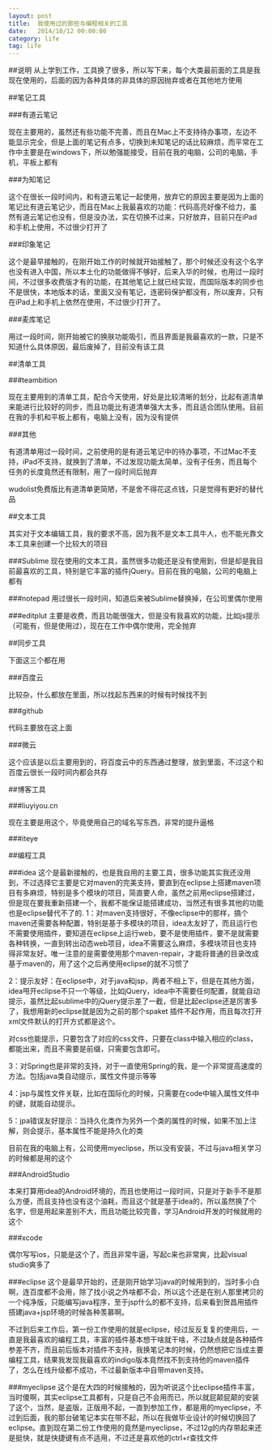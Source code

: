 ```yaml
---
layout: post
title:  我使用过的那些与编程相关的工具
date:   2014/10/12 00:00:00 
category: life
tag: life
---
```


##说明
从上学到工作，工具换了很多，所以写下来，每个大类最前面的工具是我现在使用的，后面的因为各种具体的非具体的原因抛弃或者在其他地方使用

##笔记工具

###有道云笔记

现在主要用的，虽然还有些功能不完善，而且在Mac上不支持待办事项，左边不能显示完全，但是上面的笔记有点多，切换到未知笔记的话比较麻烦，而平常在工作中主要是在windows下，所以勉强能接受，目前在我的电脑，公司的电脑，手机，平板上都有

###为知笔记

这个在很长一段时间内，和有道云笔记一起使用，放弃它的原因主要是因为上面的笔记比有道云笔记少，而且在Mac上我最喜欢的功能：代码高亮好像不给力，虽然有道云笔记也没有，但是没办法，实在切换不过来，只好放弃，目前只在iPad和手机上使用，不过很少打开了

###印象笔记

这个是最早接触的，在刚开始工作的时候就开始接触了，那个时候还没有这个名字也没有进入中国，所以本土化的功能做得不够好，后来入华的时候，也用过一段时间，不过很多收费版才有的功能，在其他笔记上就已经实现，而国际版本的同步也不是很快，本地版本的话，里面又没有笔记，连密码保护都没有，所以废弃，只有在iPad上和手机上依然在使用，不过很少打开了。

###麦库笔记

用过一段时间，刚开始被它的换肤功能吸引，而且界面是我最喜欢的一款，只是不知道什么具体原因，最后废掉了，目前没有该工具



##清单工具

###teambition

现在主要用到的清单工具，配合今天使用，好处是比较清晰的划分，比起有道清单来能进行比较好的同步，而且功能比有道清单强大太多，而且适合团队使用。目前在我的手机和平板上都有，电脑上没有，因为没有提供

###其他

有道清单用过一段时间，之前使用的是有道云笔记中的待办事项，不过Mac不支持，iPad不支持，就换到了清单，不过发现功能太简单，没有子任务，而且每个任务的长度竟然还有限制，用了一段时间后抛弃

wudolist免费版比有道清单更简陋，不是舍不得花这点钱，只是觉得有更好的替代品

##文本工具

其实对于文本编辑工具，我的要求不高，因为我不是文本工具牛人，也不能光靠文本工具来创建一个比较大的项目

###Sublime
现在使用的文本工具，虽然很多功能还是没有使用到，但是却是我目前最喜欢的工具，特别是它丰富的插件jQuery。目前在我的电脑，公司的电脑上都有



###notepad
用过很长一段时间，知道后来被Sublime替换掉，在公司里偶尔使用

###editplut
主要是收费，而且功能很强大，但是没有我喜欢的功能，比如js提示（可能有，但是使用过），现在在工作中偶尔使用，完全抛弃

##同步工具

下面这三个都在用

###百度云

比较杂，什么都放在里面，所以找起东西来的时候有时候找不到

###github

代码主要放在这上面

###微云

这个应该是以后主要用到的，将百度云中的东西通过整理，放到里面，不过这个和百度云很长一段时间内都会共存


##博客工具

###liuyiyou.cn

现在主要是用这个，毕竟使用自己的域名写东西，非常的提升逼格

###iteye



##编程工具

###idea
这个是最新接触的，也是我自用的主要工具，很多功能其实我还没用到，不过选择它主要是它对maven的完美支持，要直到在eclipse上搭建maven项目有多麻烦，特别是多个模块的项目，简直要人命，虽然之前用eclipse搭建过，但是现在要我重新搭建一个，我都不能保证能搭建成功，当然还有很多其他的功能也是eclipse替代不了的.
1：对maven支持很好，不像eclipse中的那样，搞个maven还需要各种配置，特别是基于多模块的项目，idea太友好了，而且运行也不需要使用插件，要知道在eclipse上运行web，要不是使用插件，要不是就需要各种转换，一直到转出动态web项目，idea不需要这么麻烦，多模块项目也支持得非常友好。唯一注意的是需要使用那个maven-repair，才能将普通的目录改成基于maven的，用了这个之后再使用eclipse的就不习惯了

2：提示友好：在eclipse中，对于java和jsp，两者不相上下，但是在其他方面，idea甩开eclipse不只一个等级，比如jQuery，idea中不需要任何配置，就能自动提示，虽然比起sublime中的jQuery提示差了一截，但是比起eclipse还是厉害多了，我想用新的eclipse就是因为之前的那个spaket 插件不起作用，而且每次打开xml文件默认的打开方式都是这个。

对css也能提示，只要包含了对应的css文件，只要在class中输入相应的class，都能出来，而且不需要是前缀，只需要包含即可。

3：对Spring也是非常的支持，对于一直使用Spring的我，是一个非常提高速度的方法。包括java类自动提示，属性文件提示等等

4：jsp与属性文件关联，比如在国际化的时候，只需要在code中输入属性文件中的键，就能自动提示。

5：jpa错误友好提示：当持久化类作为另外一个类的属性的时候，如果不加上注解，则会提示，基本属性不能是持久化的类

目前在我的电脑上有，公司使用myeclipse，所以没有安装，不过与java相关学习的时候都是用的这个

###AndroidStudio

本来打算用idea的Android环境的，而且也使用过一段时间，只是对于新手不是那么方便，而且支持也没有这个油耗，而且这个就是基于idea的，所以虽然换了个名字，但是用起来差别不大，而且功能比较完善，学习Android开发的时候就用的这个

###xcode

偶尔写写ios，只能是这个了，而且非常牛逼，写起c来也非常爽，比起visual studio爽多了


###eclipse
这个是最早开始的，还是刚开始学习java的时候用到的，当时多小白啊，连百度都不会用，除了找小说之外啥都不会，所以这个还是在别人那里拷贝的一个纯净版，只能编写java程序，至于jsp什么的都不支持，后来看到贺昌用插件搭建java+jsp环境的时候各种羡慕啊。

不过到后来工作后，第一份工作使用的就是eclipse，经过反反复复的使用后，一直是我最喜欢的编程工具，丰富的插件基本想干啥就干啥，不过缺点就是各种插件参差不齐，而且前后版本对插件不支持，我换笔记本的时候，仍然想把它当成主要编程工具，结果我发现我最喜欢的indigo版本竟然找不到支持他的maven插件了，怎么在线升级都不成功，不过最新版本中自带maven支持。

###myeclipse
这个是在大四的时候接触的，因为听说这个比eclipse插件丰富，当时傻啊，其实eclipse工具都有，只是自己不会用而已，所以就屁颠屁颠的安装了这个，当然，是盗版，正版用不起，一直到参加工作，都是用的myeclipse，不过到后面，我的那台破笔记本实在带不起，所以在我做毕业设计的时候切换回了eclipse。直到现在第二份工作使用的竟然是myeclipse，不过12g的内存带起来还是挺快，就是快捷键有点不适用，不过还是喜欢他的ctrl+r查找文件

